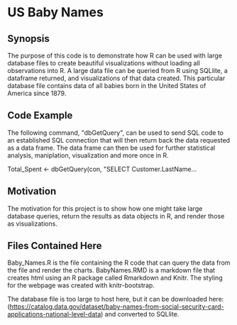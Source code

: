 # US Baby Names

## Synopsis
The purpose of this code is to demonstrate how R can be used with large database files to create beautiful visualizations without loading all observations into R.  A large data file can be queried from R using SQLlite, a dataframe returned, and visualizations of that data created.  This particular database file contains data of all babies born in the United States of America since 1879. 



## Code Example 
The following command, "dbGetQuery", can be used to send SQL code to an established SQL connection that will then return back
the data requested as a data frame.  The data frame can then be used for further statistical analysis, maniplation, visualization and more once in R.  

  Total_Spent <- dbGetQuery(con, "SELECT Customer.LastName...

## Motivation

The motivation for this project is to show how one might take large database queries, return the results as data objects in R, and render those as visualizations.  

## Files Contained Here

Baby_Names.R is the file containing the R code that can query the data from the file and render the charts. 
BabyNames.RMD is a markdown file that creates html using an R package called Rmarkdown and Knitr.  The styling for the webpage was created with knitr-bootstrap.   

The database file is too large to host here, but it can be downloaded here: (https://catalog.data.gov/dataset/baby-names-from-social-security-card-applications-national-level-data) and converted to SQLlite. 
